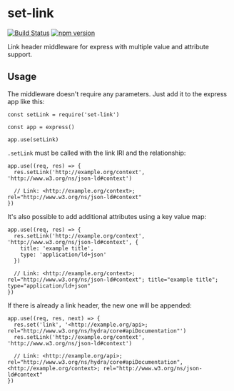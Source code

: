 # set-link

[![Build Status](https://travis-ci.org/bergos/set-link.svg?branch=master)](https://travis-ci.org/bergos/set-link)
[![npm version](https://badge.fury.io/js/set-link.svg)](https://badge.fury.io/js/set-link)

Link header middleware for express with multiple value and attribute support.

## Usage

The middleware doesn't require any parameters.
Just add it to the express app like this:

```
const setLink = require('set-link')

const app = express()

app.use(setLink)
```

`.setLink` must be called with the link IRI and the relationship:

```
app.use((req, res) => {
  res.setLink('http://example.org/context', 'http://www.w3.org/ns/json-ld#context')

  // Link: <http://example.org/context>; rel="http://www.w3.org/ns/json-ld#context"
})
```    

It's also possible to add additional attributes using a key value map:

``` 
app.use((req, res) => {
  res.setLink('http://example.org/context', 'http://www.w3.org/ns/json-ld#context', {
    title: 'example title',
    type: 'application/ld+json'
  })
  
  // Link: <http://example.org/context>; rel="http://www.w3.org/ns/json-ld#context"; title="example title"; type="application/ld+json"
})
```

If there is already a link header, the new one will be appended:

```
app.use((req, res, next) => {
  res.set('link', '<http://example.org/api>; rel="http://www.w3.org/ns/hydra/core#apiDocumentation"')
  res.setLink('http://example.org/context', 'http://www.w3.org/ns/json-ld#context')

  // Link: <http://example.org/api>; rel="http://www.w3.org/ns/hydra/core#apiDocumentation", <http://example.org/context>; rel="http://www.w3.org/ns/json-ld#context"
})
```
